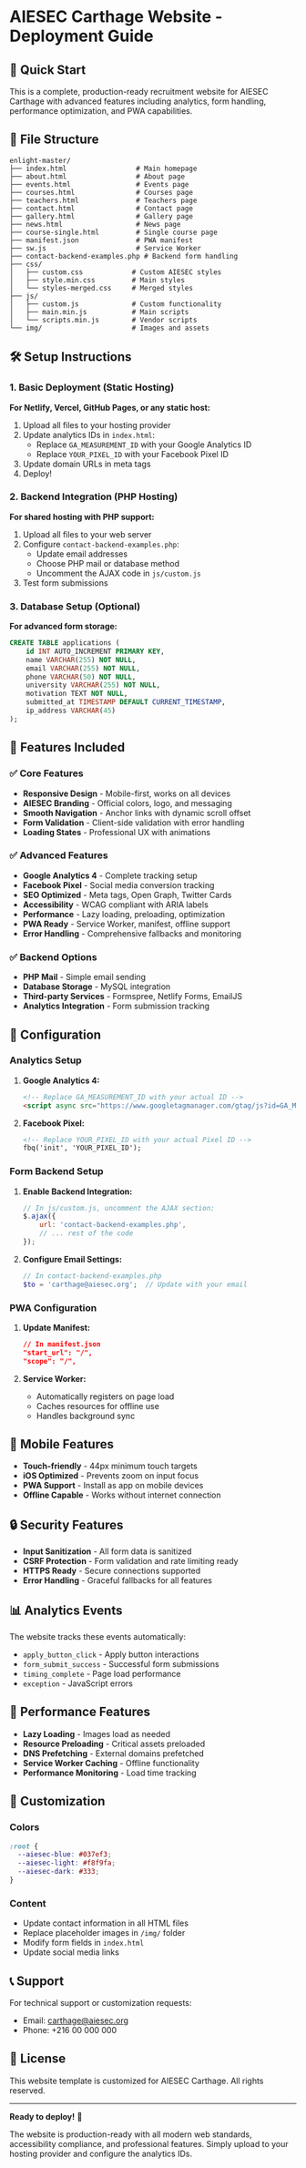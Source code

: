 # AIESEC Carthage Website - Deployment Guide

## 🚀 Quick Start

This is a complete, production-ready recruitment website for AIESEC Carthage with advanced features including analytics, form handling, performance optimization, and PWA capabilities.

## 📁 File Structure

```
enlight-master/
├── index.html                 # Main homepage
├── about.html                 # About page
├── events.html                # Events page
├── courses.html               # Courses page
├── teachers.html              # Teachers page
├── contact.html               # Contact page
├── gallery.html               # Gallery page
├── news.html                  # News page
├── course-single.html         # Single course page
├── manifest.json              # PWA manifest
├── sw.js                      # Service Worker
├── contact-backend-examples.php # Backend form handling
├── css/
│   ├── custom.css            # Custom AIESEC styles
│   ├── style.min.css         # Main styles
│   └── styles-merged.css     # Merged styles
├── js/
│   ├── custom.js             # Custom functionality
│   ├── main.min.js           # Main scripts
│   └── scripts.min.js        # Vendor scripts
└── img/                      # Images and assets
```

## 🛠 Setup Instructions

### 1. Basic Deployment (Static Hosting)

**For Netlify, Vercel, GitHub Pages, or any static host:**

1. Upload all files to your hosting provider
2. Update analytics IDs in `index.html`:
   - Replace `GA_MEASUREMENT_ID` with your Google Analytics ID
   - Replace `YOUR_PIXEL_ID` with your Facebook Pixel ID
3. Update domain URLs in meta tags
4. Deploy!

### 2. Backend Integration (PHP Hosting)

**For shared hosting with PHP support:**

1. Upload all files to your web server
2. Configure `contact-backend-examples.php`:
   - Update email addresses
   - Choose PHP mail or database method
   - Uncomment the AJAX code in `js/custom.js`
3. Test form submissions

### 3. Database Setup (Optional)

**For advanced form storage:**

```sql
CREATE TABLE applications (
    id INT AUTO_INCREMENT PRIMARY KEY,
    name VARCHAR(255) NOT NULL,
    email VARCHAR(255) NOT NULL,
    phone VARCHAR(50) NOT NULL,
    university VARCHAR(255) NOT NULL,
    motivation TEXT NOT NULL,
    submitted_at TIMESTAMP DEFAULT CURRENT_TIMESTAMP,
    ip_address VARCHAR(45)
);
```

## 🎯 Features Included

### ✅ Core Features
- **Responsive Design** - Mobile-first, works on all devices
- **AIESEC Branding** - Official colors, logo, and messaging
- **Smooth Navigation** - Anchor links with dynamic scroll offset
- **Form Validation** - Client-side validation with error handling
- **Loading States** - Professional UX with animations

### ✅ Advanced Features
- **Google Analytics 4** - Complete tracking setup
- **Facebook Pixel** - Social media conversion tracking
- **SEO Optimized** - Meta tags, Open Graph, Twitter Cards
- **Accessibility** - WCAG compliant with ARIA labels
- **Performance** - Lazy loading, preloading, optimization
- **PWA Ready** - Service Worker, manifest, offline support
- **Error Handling** - Comprehensive fallbacks and monitoring

### ✅ Backend Options
- **PHP Mail** - Simple email sending
- **Database Storage** - MySQL integration
- **Third-party Services** - Formspree, Netlify Forms, EmailJS
- **Analytics Integration** - Form submission tracking

## 🔧 Configuration

### Analytics Setup

1. **Google Analytics 4:**
   ```html
   <!-- Replace GA_MEASUREMENT_ID with your actual ID -->
   <script async src="https://www.googletagmanager.com/gtag/js?id=GA_MEASUREMENT_ID"></script>
   ```

2. **Facebook Pixel:**
   ```html
   <!-- Replace YOUR_PIXEL_ID with your actual Pixel ID -->
   fbq('init', 'YOUR_PIXEL_ID');
   ```

### Form Backend Setup

1. **Enable Backend Integration:**
   ```javascript
   // In js/custom.js, uncomment the AJAX section:
   $.ajax({
       url: 'contact-backend-examples.php',
       // ... rest of the code
   });
   ```

2. **Configure Email Settings:**
   ```php
   // In contact-backend-examples.php
   $to = 'carthage@aiesec.org';  // Update with your email
   ```

### PWA Configuration

1. **Update Manifest:**
   ```json
   // In manifest.json
   "start_url": "/",
   "scope": "/",
   ```

2. **Service Worker:**
   - Automatically registers on page load
   - Caches resources for offline use
   - Handles background sync

## 📱 Mobile Features

- **Touch-friendly** - 44px minimum touch targets
- **iOS Optimized** - Prevents zoom on input focus
- **PWA Support** - Install as app on mobile devices
- **Offline Capable** - Works without internet connection

## 🔒 Security Features

- **Input Sanitization** - All form data is sanitized
- **CSRF Protection** - Form validation and rate limiting ready
- **HTTPS Ready** - Secure connections supported
- **Error Handling** - Graceful fallbacks for all features

## 📊 Analytics Events

The website tracks these events automatically:

- `apply_button_click` - Apply button interactions
- `form_submit_success` - Successful form submissions
- `timing_complete` - Page load performance
- `exception` - JavaScript errors

## 🚀 Performance Features

- **Lazy Loading** - Images load as needed
- **Resource Preloading** - Critical assets preloaded
- **DNS Prefetching** - External domains prefetched
- **Service Worker Caching** - Offline functionality
- **Performance Monitoring** - Load time tracking

## 🎨 Customization

### Colors
```css
:root {
  --aiesec-blue: #037ef3;
  --aiesec-light: #f8f9fa;
  --aiesec-dark: #333;
}
```

### Content
- Update contact information in all HTML files
- Replace placeholder images in `/img/` folder
- Modify form fields in `index.html`
- Update social media links

## 📞 Support

For technical support or customization requests:
- Email: carthage@aiesec.org
- Phone: +216 00 000 000

## 📄 License

This website template is customized for AIESEC Carthage. All rights reserved.

---

**Ready to deploy!** 🎉

The website is production-ready with all modern web standards, accessibility compliance, and professional features. Simply upload to your hosting provider and configure the analytics IDs.


